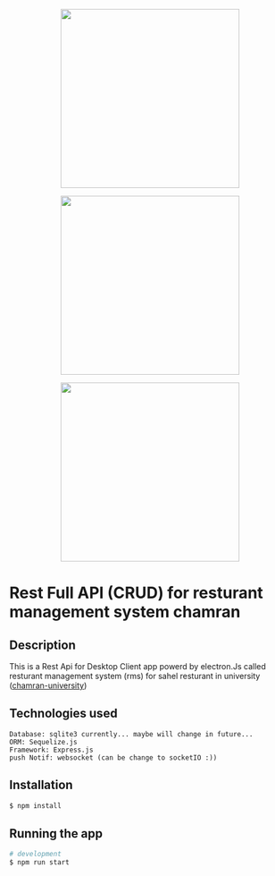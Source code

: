 <p align="center">
  <a href="https://expressjs.com/" target="blank"><img src="https://user-images.githubusercontent.com/58913940/139163990-5a100558-5f98-4161-a25b-74170eb6bbb7.png" width="320" /></a>
</p>

<p align="center">
  <a href="https://sequelize.org/master/" target="blank"><img src="hhttps://user-images.githubusercontent.com/58913940/139165111-474f2609-2334-424e-bdd4-97a4f88de132.png" width="320" /></a>
</p>

<p align="center">
  <a href="https://scu.ac.ir/" target="blank"><img src="https://user-images.githubusercontent.com/58913940/138869819-b60e5daa-dc39-4647-b082-162d680a64b3.jpg" width="320" /></a>
</p>

# Rest Full API (CRUD) for resturant management system chamran

## Description
This is a Rest Api for Desktop Client app powerd by electron.Js called resturant management system (rms) for sahel resturant in university ([chamran-university](https://scu.ac.ir/))

## Technologies used
```
Database: sqlite3 currently... maybe will change in future...
ORM: Sequelize.js
Framework: Express.js
push Notif: websocket (can be change to socketIO :))
```

## Installation

```bash
$ npm install
```

## Running the app

```bash
# development
$ npm run start
```


